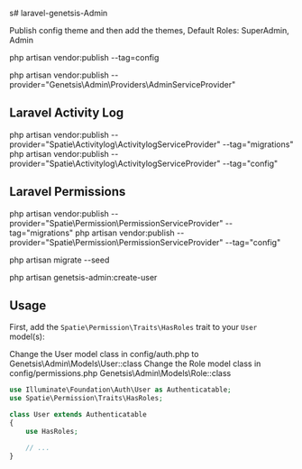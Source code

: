 s# laravel-genetsis-Admin

Publish config theme and then add the themes, Default Roles: SuperAdmin, Admin

php artisan vendor:publish --tag=config

php artisan vendor:publish --provider="Genetsis\Admin\Providers\AdminServiceProvider"

## Laravel Activity Log
php artisan vendor:publish --provider="Spatie\Activitylog\ActivitylogServiceProvider" --tag="migrations"
php artisan vendor:publish --provider="Spatie\Activitylog\ActivitylogServiceProvider" --tag="config"

## Laravel Permissions
php artisan vendor:publish --provider="Spatie\Permission\PermissionServiceProvider" --tag="migrations"
php artisan vendor:publish --provider="Spatie\Permission\PermissionServiceProvider" --tag="config"

php artisan migrate --seed

php artisan genetsis-admin:create-user

## Usage
First, add the `Spatie\Permission\Traits\HasRoles` trait to your `User` model(s):

Change the User model class in config/auth.php to Genetsis\Admin\Models\User::class
Change the Role model class in config/permissions.php Genetsis\Admin\Models\Role::class

```php
use Illuminate\Foundation\Auth\User as Authenticatable;
use Spatie\Permission\Traits\HasRoles;

class User extends Authenticatable
{
    use HasRoles;

    // ...
}
```